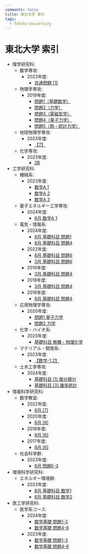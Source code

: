 ```yaml
---
comments: false
title: 東北大学 索引
tags:
  - Tohoku-University
---
```


# 東北大学 索引

- 理学研究科:
    - 数学専攻:
        - 2023年度:
            - [共通問題 \[1\]](science/math_2023_kyotsu_1.md)
    - 物理学専攻:
        - 2019年度:
            - [問題1（基礎数学）](science/phys_2019_1.md)
            - [問題2（力学）](science/phys_2019_2.md)
            - [問題3（電磁気学）](science/phys_2019_3.md)
            - [問題4（量子力学）](science/phys_2019_4.md)
            - [問題5（熱・統計力学）](science/phys_2019_5.md)
    - 地球物理学専攻:
        - 2023年度:
            - [【7】](science/gp_2023_7.md)
    - 化学専攻:
        - 2023年度:
            - [2B](science/chem_2023_2B.md)
- 工学研究科:
    - 機械系:
        - 2023年度:
            - [数学A 1](engineering/mech_2022_math_A1.md)
            - [数学A 2](engineering/mech_2022_math_A2.md)
            - [数学A 3](engineering/mech_2022_math_A3.md)
    - 量子エネルギー工学専攻:
        - 2024年度:
            - [8月 数学A 1](engineering/qse_202308_math_A_1.md)
    - 電気・情報系:
        - 2024年度:
            - [8月 基礎科目 問題1](engineering/ecei_2023_8_kiso_1.md)
            - [8月 基礎科目 問題4](engineering/ecei_2023_8_kiso_4.md)
        - 2022年度:
            - [8月 基礎科目 問題6](engineering/ecei_2021_8_kiso_6.md)
            - [3月 基礎科目 問題6](engineering/ecei_2022_3_kiso_6.md)
        - 2019年度:
            - [3月 基礎科目 問題4](engineering/ecei_2019_3_kiso_4.md)
        - 2018年度:
            - [3月 基礎科目 問題4](engineering/ecei_2018_3_kiso_4.md)
        - 2016年度:
            - [8月 基礎科目 問題4](engineering/ecei_2015_8_kiso_4.md)
    - 応用物理学専攻:
        - 2020年度:
            - [問題1 量子力学](engineering/apph_2019_1.md)
            - [問題2 力学](engineering/apph_2019_2.md)
    - 化学・バイオ系:
        - 2023年度:
            - [基礎科目 無機・物理化学](engineering/che_2023_inorg_phys_chem.md)
    - マテリアル・開発系:
        - 2023年度:
            - [【数学-1,2】](engineering/material_2022_math_1_2.md)
    - 土木工学専攻:
        - 2024年度:
            - [基礎科目 \[1\] 微分積分](engineering/civil_2023_2_kiso_1.md)
            - [基礎科目 \[3\] 確率統計](engineering/civil_2023_2_kiso_3.md)
- 情報科学研究科:
    - 数学教室:
        - 2022年度:
            - [8月 \[7\]](information_sciences/math_2021_8_7.md)
        - 2020年度:
            - [8月 \[6\]](information_sciences/math_2019_8_6.md)
        - 2018年度:
            - [8月 \[6\]](information_sciences/math_2017_8_6.md)
        - 2017年度:
            - [8月 \[6\]](information_sciences/math_2016_8_6.md)
    - 社会科学群:
        - 2023年度:
            - [8月 問題E-3](information_sciences/social_2022_8_E3.md)
- 環境科学研究科:
    - エネルギー環境群:
        - 2023年度:
            - [8月 基礎科目 数学1](environmental_studies/ee_2022_8_math_1.md)
            - [8月 基礎科目 数学2](environmental_studies/ee_2022_8_math_2.md)
- 医工学研究科:
    - 医学系コース:
        - 2024年度:
            - [数学基礎 問題1-3](biomedical_engineering/med_2023_math_1_3.md)
            - [数学基礎 問題4-6](biomedical_engineering/med_2023_math_4_6.md)
        - 2023年度:
            - [数学基礎 問題1-3](biomedical_engineering/med_2022_math_1_3.md)
            - [数学基礎 問題4-6](biomedical_engineering/med_2022_math_4_6.md)